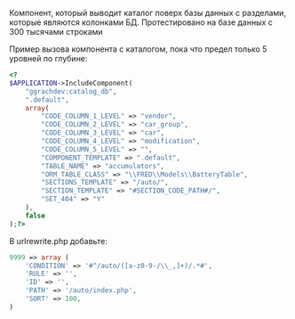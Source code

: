 Компонент, который выводит каталог поверх базы данных с разделами, которые являются колонками БД. Протестировано на базе данных с 300 тысячами строками

Пример вызова компонента с каталогом, пока что предел только 5 уровней по глубине:
```php
<?
$APPLICATION->IncludeComponent(
	"ggrachdev:catalog_db", 
	".default", 
	array(
		"CODE_COLUMN_1_LEVEL" => "vendor",
		"CODE_COLUMN_2_LEVEL" => "car_group",
		"CODE_COLUMN_3_LEVEL" => "car",
		"CODE_COLUMN_4_LEVEL" => "modification",
		"CODE_COLUMN_5_LEVEL" => "",
		"COMPONENT_TEMPLATE" => ".default",
		"TABLE_NAME" => "accumulators",
		"ORM_TABLE_CLASS" => "\\FRED\\Models\\BatteryTable",
		"SECTIONS_TEMPLATE" => "/auto/",
		"SECTION_TEMPLATE" => "#SECTION_CODE_PATH#/",
		"SET_404" => "Y"
	),
	false
);?>
```

В urlrewrite.php добавьте:

```php
9999 => array (
    'CONDITION' => '#^/auto/([a-z0-9-/\\_,]+)/.*#',
    'RULE' => '',
    'ID' => '',
    'PATH' => '/auto/index.php',
    'SORT' => 100,
)
```
